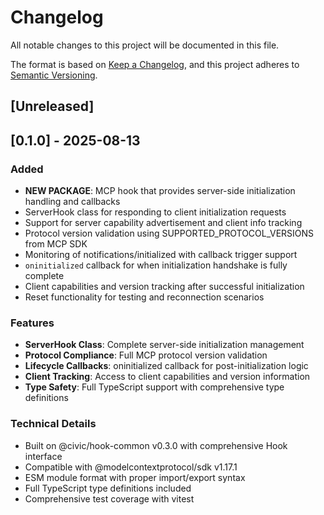 # Changelog

All notable changes to this project will be documented in this file.

The format is based on [Keep a Changelog](https://keepachangelog.com/en/1.0.0/),
and this project adheres to [Semantic Versioning](https://semver.org/spec/v2.0.0.html).

## [Unreleased]

## [0.1.0] - 2025-08-13

### Added

- **NEW PACKAGE**: MCP hook that provides server-side initialization handling and callbacks
- ServerHook class for responding to client initialization requests
- Support for server capability advertisement and client info tracking
- Protocol version validation using SUPPORTED_PROTOCOL_VERSIONS from MCP SDK
- Monitoring of notifications/initialized with callback trigger support
- `oninitialized` callback for when initialization handshake is fully complete
- Client capabilities and version tracking after successful initialization
- Reset functionality for testing and reconnection scenarios

### Features

- **ServerHook Class**: Complete server-side initialization management
- **Protocol Compliance**: Full MCP protocol version validation
- **Lifecycle Callbacks**: oninitialized callback for post-initialization logic
- **Client Tracking**: Access to client capabilities and version information
- **Type Safety**: Full TypeScript support with comprehensive type definitions

### Technical Details

- Built on @civic/hook-common v0.3.0 with comprehensive Hook interface
- Compatible with @modelcontextprotocol/sdk v1.17.1
- ESM module format with proper import/export syntax
- Full TypeScript type definitions included
- Comprehensive test coverage with vitest